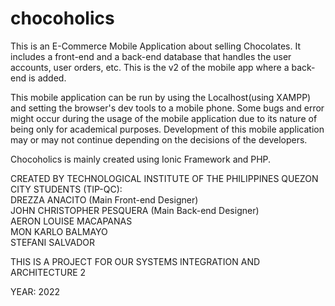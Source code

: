 # chocoholics
This is an E-Commerce Mobile Application about selling Chocolates. It includes a front-end and a back-end database that handles the 
user accounts, user orders, etc. This is the v2 of the mobile app where a back-end is added. 

This mobile application can be run by using the Localhost(using XAMPP) and setting the browser's dev tools to a mobile phone. Some bugs and error might occur during the usage of the mobile application due to its nature of being only for academical purposes. Development of this mobile application may or may not continue depending on the decisions of the developers.

Chocoholics is mainly created using Ionic Framework and PHP.

CREATED BY TECHNOLOGICAL INSTITUTE OF THE PHILIPPINES QUEZON CITY STUDENTS (TIP-QC):<br>
DREZZA ANACITO (Main Front-end Designer)<br>
JOHN CHRISTOPHER PESQUERA (Main Back-end Designer)<br>
AERON LOUISE MACAPANAS<br>
MON KARLO BALMAYO<br>
STEFANI SALVADOR<br>

THIS IS A PROJECT FOR OUR SYSTEMS INTEGRATION AND ARCHITECTURE 2

YEAR: 2022
